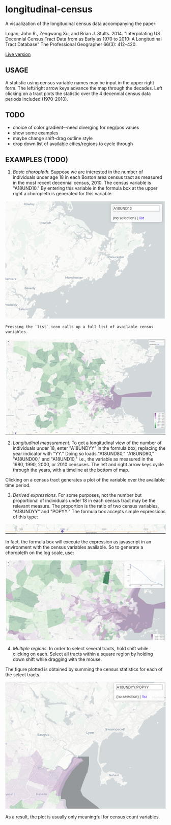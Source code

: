 # longitudinal-census

A visualization of the longitudinal census data accompanying the paper:

Logan, John R., Zengwang Xu, and Brian J. Stults. 2014. "Interpolating US Decennial Census Tract Data from as Early as 1970 to 2010: A Longitudinal Tract Database" The Professional Geographer 66(3): 412–420.

[Live version](https://htmlpreview.github.io/?https://github.com/haben-michael/longitudinal-census/blob/master/census.html)

## USAGE
A statistic using census variable names may be input in the upper right form. The left/right arrow keys advance the map through the decades. Left clicking on a tract plots the statistic over the 4 decennial census data periods included (1970-2010).

## TODO
  * choice of color gradient--need diverging for neg/pos values
  * show some examples
  * maybe change shift-drag outline style
  * drop down list of available cities/regions to cycle through

## EXAMPLES (TODO)
1. *Basic choropleth.* Suppose we are interested in the number of individuals under age 18 in each Boston area census tract as measured in the most recent decennial census, 2010. The census variable is "A18UND10." By entering this variable in the formula box at the upper right a choropleth is generated for this variable.

![](./img/ex1.png)

    Pressing the `list` icon calls up a full list of available census variables.

![](./img/ex2.png)

2. *Longitudinal measurement.* To get a longitudinal view of the number of individuals under 18, enter "A18UNDYY" in the formula box, replacing the year indicator with "YY." Doing so loads  "A18UND80," "A18UND90," "A18UND00," and "A18UND10," i.e., the variable as measured in the 1980, 1990, 2000, or 2010 censuses. The left and right arrow keys cycle through the years, with a timeline at the bottom of map.


 Clicking on a census tract generates a plot of the variable over the available time period.


3. *Derived expressions.* For some purposes, not the number but proportional of individuals under 18 in each census tract may be the relevant measure. The proportion is the ratio of two census variables, "A18UNDYY" and "POPYY." The formula box accepts simple expressions of this type:

![](./img/ex3.png)

In fact, the formula box will execute the expression as javascript in an environment with the census variables available. So to generate a choropleth on the log scale, use:

![](./img/ex4.png)

4. *Multiple regions.* In order to select several tracts, hold shift while clicking on each. Select all tracts within a square region by holding down shift while dragging with the mouse.

The figure plotted is obtained by summing the census statistics for each of the select tracts.

![](./img/ex5.png)

As a result, the plot is usually only meaningful for census count variables.
